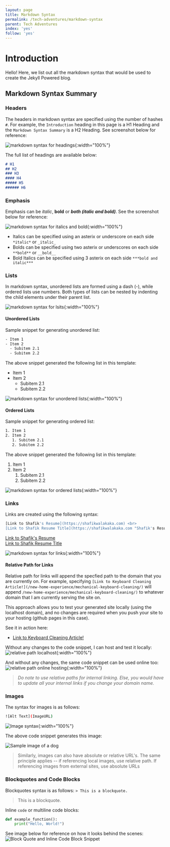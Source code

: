 ```yaml
---
layout: page
title: Markdown Syntax
permalink: /tech-adventures/markdown-syntax
parent: Tech Adventures
index: 'yes'
follow: 'yes'
---
```


# Introduction

Hello! Here, we list out all the markdown syntax that would be used to create the Jekyll Powered blog.

## Markdown Syntax Summary

### Headers
The headers in markdown syntax are specified using the number of hashes `#`. For example, the `Introduction` heading in this page is a H1 Heading and the `Markdown Syntax Summary` is a H2 Heading. See screenshot below for reference:

![markdown syntax for headings](../../img/h1-h2-heading-syntax.png){:width="100%"}

The full list of headings are available below:
``` markdown
# H1
## H2
### H3
#### H4
##### H5
###### H6
```


### Emphasis
Emphasis can be *italic*, **bold** or ***both (italic and bold)***. See the screenshot below for reference:

![markdown syntax for italics and bold](../../img/emphasis-image.png){:width="100%"}

- Italics can be specified using an asterix or underscore on each side `*italic*` or `_italic_`
- Bolds can be specified using two asterix or underscores on each side `**bold**` or `__bold__`
- Bold Italics can be specified using 3 asterix on each side `***bold and italic***`



### Lists

In markdown syntax, unordered lists are formed using a dash (-), while ordered lists use numbers. Both types of lists can be nested by indenting the child elements under their parent list.

![markdown syntax for lsits](../../img/lists-markdown-syntax.png){:width="100%"}

#### Unordered Lists

Sample snippet for generating unordered list:

```bash
- Item 1
- Item 2
  - Subitem 2.1
  - Subitem 2.2
```

The above snippet generated the following list in this template:

- Item 1
- Item 2
  - Subitem 2.1
  - Subitem 2.2

![markdown syntax for unordered lists](../../img/unordered-list-md-syntax.png){:width="100%"}

#### Ordered Lists

Sample snippet for generating ordered list:

```bash
1. Item 1
2. Item 2
   1. Subitem 2.1
   2. Subitem 2.2
```

The above snippet generated the following list in this template:

1. Item 1
2. Item 2
   1. Subitem 2.1
   2. Subitem 2.2

![markdown syntax for ordered lists](../../img/ordered-list-md-syntax.png){:width="100%"}

### Links

Links are created using the following syntax:

```bash
[Link to Shafik's Resume](https://shafikwalakaka.com) <br>
[Link to Shafik Resume Title](https://shafikwalakaka.com "Shafik's Resume!")
```

[Link to Shafik's Resume](https://shafikwalakaka.com) <br>
[Link to Shafik Resume Title](https://shafikwalakaka.com "Shafik's Resume!")

![markdown syntax for links](../../img/links-md-syntax.png){:width="100%"}

#### Relative Path for Links

Relative path for links will append the specfied path to the domain that you are currently on. For example, specifying `[Link to Keyboard Cleaning Article!](/new-home-experience/mechanical-keyboard-cleaning/)` will append `/new-home-experience/mechanical-keyboard-cleaning/)` to whatever domain that I am currently serving the site on.

This approach allows you to test your generated site locally (using the localhost domain), and no changes are required when you push your site to your hosting (github pages in this case).


See it in action here:
- [Link to Keyboard Cleaning Article!](/new-home-experience/mechanical-keyboard-cleaning/)

Without any changes to the code snippet, I can host and test it locally:
![relative path localhost](../../img/relative-path-locahost-domain.png){:width="100%"}

And without any changes, the same code snippet can be used online too:
![relative path online hosting](../../img/relative-path-githubpages-domain.png){:width="100%"}


> _Do note to use relative paths for internal linking. Else, you would have to update all your internal links if you change your domain name._

### Images

The syntax for images is as follows:
```bash
![Alt Text](ImageURL)
```

![Image syntax](../../img/sample-dog-image-md-syntax.png){:width="100%"}

The above code snippet generates this image:

![Sample image of a dog](https://encrypted-tbn0.gstatic.com/images?q=tbn:ANd9GcRH5_eChjIhJIm99M5MDL4rN-XHY1TCBlrhJw&usqp=CAU)

> Similarly, images can also have absolute or relative URL's. The same principle applies -- if referencing local images, use relative path. If referencing images from external sites, use absolute URLs

### Blockquotes and Code Blocks

Blockquotes syntax is as follows: `> This is a blockquote.`

> This is a blockquote.

Inline `code` or multiline code blocks:

```python
def example_function():
    print("Hello, World!")
```

See image below for reference on how it looks behind the scenes:
![Block Quote and Inline Code Block Snippet](../../img/block-quote-inline-code-block-md-syntax.png)
